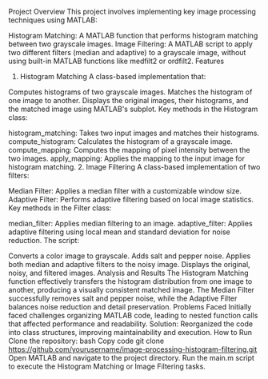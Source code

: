 Project Overview
This project involves implementing key image processing techniques using MATLAB:

Histogram Matching: A MATLAB function that performs histogram matching between two grayscale images.
Image Filtering: A MATLAB script to apply two different filters (median and adaptive) to a grayscale image, without using built-in MATLAB functions like medfilt2 or ordfilt2.
Features
1. Histogram Matching
A class-based implementation that:

Computes histograms of two grayscale images.
Matches the histogram of one image to another.
Displays the original images, their histograms, and the matched image using MATLAB's subplot.
Key methods in the Histogram class:

histogram_matching: Takes two input images and matches their histograms.
compute_histogram: Calculates the histogram of a grayscale image.
compute_mapping: Computes the mapping of pixel intensity between the two images.
apply_mapping: Applies the mapping to the input image for histogram matching.
2. Image Filtering
A class-based implementation of two filters:

Median Filter: Applies a median filter with a customizable window size.
Adaptive Filter: Performs adaptive filtering based on local image statistics.
Key methods in the Filter class:

median_filter: Applies median filtering to an image.
adaptive_filter: Applies adaptive filtering using local mean and standard deviation for noise reduction.
The script:

Converts a color image to grayscale.
Adds salt and pepper noise.
Applies both median and adaptive filters to the noisy image.
Displays the original, noisy, and filtered images.
Analysis and Results
The Histogram Matching function effectively transfers the histogram distribution from one image to another, producing a visually consistent matched image.
The Median Filter successfully removes salt and pepper noise, while the Adaptive Filter balances noise reduction and detail preservation.
Problems Faced
Initially faced challenges organizing MATLAB code, leading to nested function calls that affected performance and readability.
Solution: Reorganized the code into class structures, improving maintainability and execution.
How to Run
Clone the repository:
bash
Copy code
git clone https://github.com/yourusername/image-processing-histogram-filtering.git
Open MATLAB and navigate to the project directory.
Run the main.m script to execute the Histogram Matching or Image Filtering tasks.